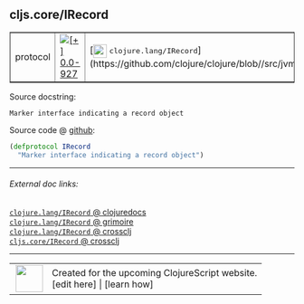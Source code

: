 ## cljs.core/IRecord



 <table border="1">
<tr>
<td>protocol</td>
<td><a href="https://github.com/cljsinfo/cljs-api-docs/tree/0.0-927"><img valign="middle" alt="[+] 0.0-927" title="Added in 0.0-927" src="https://img.shields.io/badge/+-0.0--927-lightgrey.svg"></a> </td>
<td>
[<img height="24px" valign="middle" src="http://i.imgur.com/1GjPKvB.png"> <samp>clojure.lang/IRecord</samp>](https://github.com/clojure/clojure/blob//src/jvm/clojure/lang/IRecord.java)
</td>
</tr>
</table>







Source docstring:

```
Marker interface indicating a record object
```


Source code @ [github](https://github.com/clojure/clojurescript/blob/r1.7.58/src/main/cljs/cljs/core.cljs#L587-L588):

```clj
(defprotocol IRecord
  "Marker interface indicating a record object")
```

<!--
Repo - tag - source tree - lines:

 <pre>
clojurescript @ r1.7.58
└── src
    └── main
        └── cljs
            └── cljs
                └── <ins>[core.cljs:587-588](https://github.com/clojure/clojurescript/blob/r1.7.58/src/main/cljs/cljs/core.cljs#L587-L588)</ins>
</pre>

-->

---



###### External doc links:

[`clojure.lang/IRecord` @ clojuredocs](http://clojuredocs.org/clojure.lang/IRecord)<br>
[`clojure.lang/IRecord` @ grimoire](http://conj.io/store/v1/org.clojure/clojure/1.7.0-beta3/clj/clojure.lang/IRecord/)<br>
[`clojure.lang/IRecord` @ crossclj](http://crossclj.info/fun/clojure.lang/IRecord.html)<br>
[`cljs.core/IRecord` @ crossclj](http://crossclj.info/fun/cljs.core.cljs/IRecord.html)<br>

---

 <table>
<tr><td>
<img valign="middle" align="right" width="48px" src="http://i.imgur.com/Hi20huC.png">
</td><td>
Created for the upcoming ClojureScript website.<br>
[edit here] | [learn how]
</td></tr></table>

[edit here]:https://github.com/cljsinfo/cljs-api-docs/blob/master/cljsdoc/cljs.core_IRecord.cljsdoc
[learn how]:https://github.com/cljsinfo/cljs-api-docs/wiki/cljsdoc-files

<!--

This information was too distracting to show to readers, but I'll leave it
commented here since it is helpful to:

- pretty-print the data used to generate this document
- and show how to retrieve that data



The API data for this symbol:

```clj
{:ns "cljs.core",
 :name "IRecord",
 :history [["+" "0.0-927"]],
 :type "protocol",
 :full-name-encode "cljs.core_IRecord",
 :source {:code "(defprotocol IRecord\n  \"Marker interface indicating a record object\")",
          :title "Source code",
          :repo "clojurescript",
          :tag "r1.7.58",
          :filename "src/main/cljs/cljs/core.cljs",
          :lines [587 588]},
 :full-name "cljs.core/IRecord",
 :clj-symbol "clojure.lang/IRecord",
 :docstring "Marker interface indicating a record object"}

```

Retrieve the API data for this symbol:

```clj
;; from Clojure REPL
(require '[clojure.edn :as edn])
(-> (slurp "https://raw.githubusercontent.com/cljsinfo/cljs-api-docs/catalog/cljs-api.edn")
    (edn/read-string)
    (get-in [:symbols "cljs.core/IRecord"]))
```

-->
